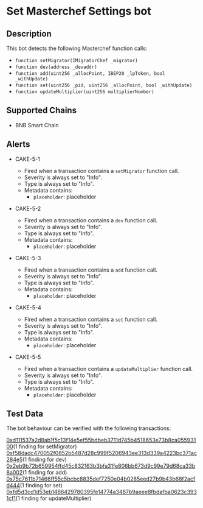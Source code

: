 # Set Masterchef Settings bot

## Description

This bot detects the following Masterchef function calls: 

- `function setMigrator(IMigratorChef _migrator)`
- `function dev(address _devaddr)`
- `function add(uint256 _allocPoint, IBEP20 _lpToken, bool _withUpdate)`
- `function set(uint256 _pid, uint256 _allocPoint, bool _withUpdate)`
- `function updateMultiplier(uint256 multiplierNumber)`

## Supported Chains

- BNB Smart Chain
 
## Alerts

- CAKE-5-1

	- Fired when a transaction contains a `setMigrator` function call.
	- Severity is always set to "Info".
	- Type is always set to "Info".
	- Metadata contains:
		- `placeholder`:  placeholder 
		
- CAKE-5-2

	- Fired when a transaction contains a `dev` function call.
	- Severity is always set to "Info".
	- Type is always set to "Info".
	- Metadata contains:
		- `placeholder`:  placeholder
		
- CAKE-5-3

	- Fired when a transaction contains a `add` function call.
	- Severity is always set to "Info".
	- Type is always set to "Info".
	- Metadata contains:
		- `placeholder`:  placeholder 
	
- CAKE-5-4

	- Fired when a transaction contains a `set` function call.
	- Severity is always set to "Info". 
	- Type is always set to "Info".
	- Metadata contains:
		- `placeholder`:  placeholder
		
- CAKE-5-5

	- Fired when a transaction contains a `updateMultiplier` function call.
	- Severity is always set to "Info".
	- Type is always set to "Info".
	- Metadata contains:
		- `placeholder`:  placeholder
		
		
## Test Data

The bot behaviour can be verified with the following transactions:

[0xd111537a2d8ab1f5c13f14e5ef55bdbeb3711d745b4518653e73b8ca05593100](https://testnet.bscscan.com/tx/0xd111537a2d8ab1f5c13f14e5ef55bdbeb3711d745b4518653e73b8ca05593100)(1 finding for setMigrator)
[0xf58dadc470052f0852b5487d28c999f5206943ee313d339a4223bc371ac284e5](https://testnet.bscscan.com/tx/0xf58dadc470052f0852b5487d28c999f5206943ee313d339a4223bc371ac284e5)(1 finding for dev)
[0x2eb9b72b659954ffd45c832163b3bfa31fe806bb673d9c99e79d68ca33b8a002](https://testnet.bscscan.com/tx/0x2eb9b72b659954ffd45c832163b3bfa31fe806bb673d9c99e79d68ca33b8a002)(1 finding for add)
[0x75c7611b71466ff55c5bcbc8835def7250e04b0285eed27b9b43b68f2acfd444](https://testnet.bscscan.com/tx/0x75c7611b71466ff55c5bcbc8835def7250e04b0285eed27b9b43b68f2acfd444)(1 finding for set)
[0xfd5d3cd1d53eb1486429780395fe14774a3487b9aeee8fbdafba0623c3931cf1](https://testnet.bscscan.com/tx/0xfd5d3cd1d53eb1486429780395fe14774a3487b9aeee8fbdafba0623c3931cf1)(1 finding for updateMultiplier)